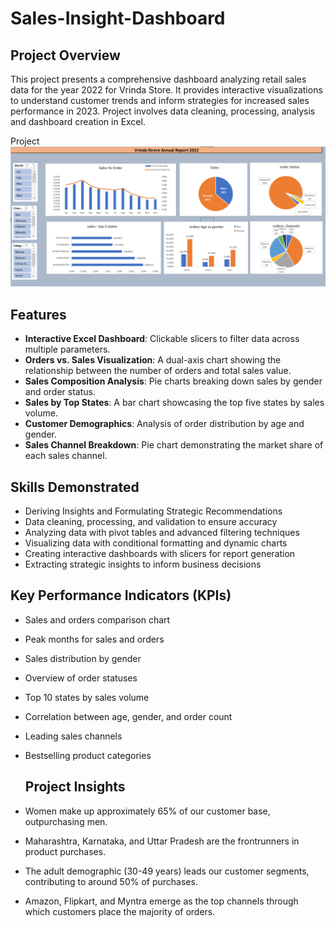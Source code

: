 # Sales-Insight-Dashboard

## Project Overview
This project presents a comprehensive dashboard analyzing retail sales data for the year 2022 for Vrinda Store. It provides interactive visualizations to understand customer trends and inform strategies for increased sales performance in 2023. Project involves data cleaning, processing, analysis and dashboard creation in Excel.

Project
![Vrinda Annual Store Report 2022](Store-Dashboard.png)

## Features
- **Interactive Excel Dashboard**: Clickable slicers to filter data across multiple parameters.
- **Orders vs. Sales Visualization**: A dual-axis chart showing the relationship between the number of orders and total sales value.
- **Sales Composition Analysis**: Pie charts breaking down sales by gender and order status.
- **Sales by Top States**: A bar chart showcasing the top five states by sales volume.
- **Customer Demographics**: Analysis of order distribution by age and gender.
- **Sales Channel Breakdown**: Pie chart demonstrating the market share of each sales channel.

## Skills Demonstrated
- Deriving Insights and Formulating Strategic Recommendations
- Data cleaning, processing, and validation to ensure accuracy
- Analyzing data with pivot tables and advanced filtering techniques
- Visualizing data with conditional formatting and dynamic charts
- Creating interactive dashboards with slicers for report generation
- Extracting strategic insights to inform business decisions

## Key Performance Indicators (KPIs)
- Sales and orders comparison chart
- Peak months for sales and orders
- Sales distribution by gender
- Overview of order statuses
- Top 10 states by sales volume
- Correlation between age, gender, and order count
- Leading sales channels
- Bestselling product categories

  ## Project Insights
- Women make up approximately 65% of our customer base, outpurchasing men.
- Maharashtra, Karnataka, and Uttar Pradesh are the frontrunners in product purchases.
- The adult demographic (30-49 years) leads our customer segments, contributing to around 50% of purchases.
- Amazon, Flipkart, and Myntra emerge as the top channels through which customers place the majority of orders.
